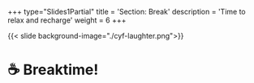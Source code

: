 +++
type="Slides1Partial"
title = 'Section: Break'
description = 'Time to relax and recharge'
weight = 6
+++

{{< slide background-image="./cyf-laughter.png">}}

# ☕ Breaktime!
